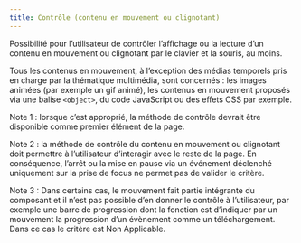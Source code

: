 ```yaml
---
title: Contrôle (contenu en mouvement ou clignotant)
---
```


Possibilité pour l’utilisateur de contrôler l’affichage ou la lecture d’un
contenu en mouvement ou clignotant par le clavier et la souris, au moins.

Tous les contenus en mouvement, à l’exception des médias temporels pris en
charge par la thématique multimédia, sont concernés : les images animées (par
exemple un gif animé), les contenus en mouvement proposés via une balise
`<object>`, du code JavaScript ou des effets CSS par exemple.

Note 1 : lorsque c’est approprié, la méthode de contrôle devrait être
disponible comme premier élément de la page.

Note 2 : la méthode de contrôle du contenu en mouvement ou clignotant doit
permettre à l’utilisateur d’interagir avec le reste de la page. En
conséquence, l’arrêt ou la mise en pause via un événement déclenché uniquement
sur la prise de focus ne permet pas de valider le critère.

Note 3 : Dans certains cas, le mouvement fait partie intégrante du composant
et il n’est pas possible d’en donner le contrôle à l’utilisateur, par exemple
une barre de progression dont la fonction est d’indiquer par un mouvement la
progression d’un évènement comme un téléchargement. Dans ce cas le critère est
Non Applicable.
